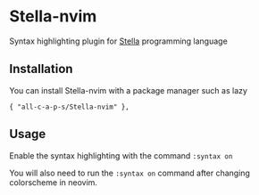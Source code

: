 # Stella-nvim

Syntax highlighting plugin for [Stella](https://github.com/all-c-a-p-s/Stella) programming language

## Installation

You can install Stella-nvim with a package manager such as lazy 

```
{ "all-c-a-p-s/Stella-nvim" },
```

## Usage

Enable the syntax highlighting with the command ```:syntax on```

You will also need to run the ```:syntax on``` command after changing colorscheme in neovim.
